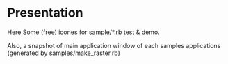 Presentation
============
Here Some (free) icones for sample/*.rb  test & demo.

Also, a snapshot of main application window of each samples applications (generated by samples/make_raster.rb)

